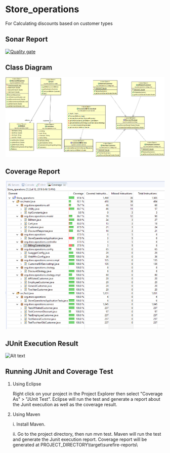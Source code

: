 

# Store_operations
For Calculating discounts based on customer types 

## Sonar Report
[![Quality gate](https://sonarcloud.io/api/project_badges/quality_gate?project=Akhil201_Store_operations2)](https://sonarcloud.io/dashboard?id=Akhil201_Store_operations2)

## Class Diagram
![Alt text](Technology_assessment.png?raw=true "Class Diagram")


## Coverage Report
![Alt text](assessment_coverage.png?raw=true "Coverage Result")


## JUnit Execution Result
![Alt text](assessment_junit?raw=true "JUnit Execution Report")


## Running JUnit and Coverage Test

1.  Using Eclipse
      
      Right click on your project in the Project Explorer then select "Coverage As" > "JUnit Test". Eclipse will run the test and generate a report about the Junit execution as well as the coverage result. 

2.  Using Maven 
      
      i. Install Maven. 
      
      ii. Go to the project directory, then run mvn test. Maven will run the test and generate the Junit execution report. Coverage report will be generated at PROJECT_DIRECTORY\target\surefire-reports\